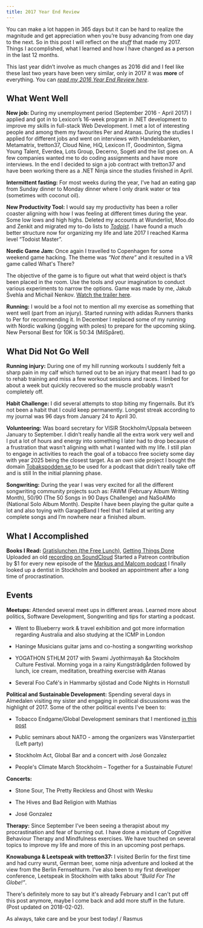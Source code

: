 ```yaml
---
title: 2017 Year End Review
---
```


You can make a lot happen in 365 days but it can be hard to realize the magnitude and get appreciation when you’re busy advancing from one day to the next. So in this post I will reflect on the _stuff_ that made my 2017. Things I accomplished, what I learned and how I have changed as a person in the last 12 months.

This last year didn’t involve as much changes as 2016 did and I feel like these last two years have been very similar, only in 2017 it was **more** of everything. You can _[read my 2016 Year End Review here](http://blog.rasmusnordling.se/review/2016/)_.

<!-- more -->





## What Went Well



**New job:** During my unemployment period (September 2016 - April 2017) I applied and got in to Lexicon’s 16-week program in .NET development to improve my skills in full-stack Web Development. I met a lot of interesting people and among them my favourites Per and Atanas. During the studies I applied for different jobs and went on interviews with Handelsbanken, Metamatrix, tretton37, Cloud Nine, HiQ, Lexicon IT, Goodminton, Sigma Young Talent, Everdea, Lots Group, Decerno, Sogeti and the list goes on. A few companies wanted me to do coding assignments and have more interviews. In the end I decided to sign a job contract with tretton37 and have been working there as a .NET Ninja since the studies finished in April.

**Intermittent fasting:** For most weeks during the year, I’ve had an eating gap from Sunday dinner to Monday dinner where I only drank water or tea (sometimes with coconut oil).

**New Productivity Tool:** I would say my productivity has been a roller coaster aligning with how I was feeling at different times during the year. Some low lows and high highs. Deleted my accounts at Wunderlist, Moo.do and Zenkit and migrated my to-do lists to _[Todoist](https://todoist.com)_. I have found a much better structure now for organizing my life and late 2017 I reached Karma level “Todoist Master”.

**Nordic Game Jam:** Once again I travelled to Copenhagen for some weekend game hacking. The theme was _“Not there”_ and it resulted in a VR game called What's There?

The objective of the game is to figure out what that weird object is that’s been placed in the room. Use the tools and your imagination to conduct various experiments to narrow the options. Game was made by me, Jakub Švehla and Michail Nenkov. [Watch the trailer here](https://www.dropbox.com/s/753znkglo6z6z05/ngj2017.mov?dl=0).

**Running:** I would be a fool not to mention all my exercise as something that went well (part from an injury). Started running with adidas Runners thanks to Per for recommending it. In December I replaced some of my running with Nordic walking (jogging with poles) to prepare for the upcoming skiing. New Personal Best for 10K is 50:34 (MilSpåret).



## What Did Not Go Well



**Running injury:** During one of my hill running workouts I suddenly felt a sharp pain in my calf which turned out to be an injury that meant I had to go to rehab training and miss a few workout sessions and races. I limbed for about a week but quickly recovered so the muscle probably wasn’t completely off.

**Habit Challenge:** I did several attempts to stop biting my fingernails. But it’s not been a habit that I could keep permanently. Longest streak according to my journal was 96 days from January 24 to April 30.

**Volunteering:** Was board secretary for VISIR Stockholm/Uppsala between January to September. I didn’t really handle all the extra work very well and I put a lot of hours and energy into something I later had to drop because of a frustration that wasn’t aligning with what I wanted with my life. I still plan to engage in activities to reach the goal of a tobacco free society some day with year 2025 being the closest target. As an own side project I bought the domain [Tobakspodden.se ](http://tobakspodden.se/)to be used for a podcast that didn’t really take off and is still In the initial planning phase.

**Songwriting:** During the year I was very excited for all the different songwriting community projects such as: FAWM (February Album Writing Month), 50/90 (The 50 Songs in 90 Days Challenge) and NaSoAlMo (National Solo Album Month). Despite I have been playing the guitar quite a lot and also toying with GarageBand I feel that I failed at writing any complete songs and I’m nowhere near a finished album.



## What I Accomplished



**Books I Read:** [Gratislunchen (the Free Lunch)](https://www.goodreads.com/book/show/30127258-gratislunchen), [Getting Things Done](https://www.goodreads.com/book/show/22521573-getting-things-done) Uploaded an old [recording on SoundCloud](https://soundcloud.com/happystinson/debuten) Started a Patreon contribution by $1 for every new episode of the [Markus and Malcom podcast](https://www.patreon.com/user?u=2479719) I finally looked up a dentist in Stockholm and booked an appointment after a long time of procrastination.



## Events



**Meetups:** Attended several meet ups in different areas. Learned more about politics, Software Development, Songwriting and tips for starting a podcast.




    
  * Went to Blueberry work & travel exhibition and got more information regarding Australia and also studying at the ICMP in London

    
  * Haninge Musicians guitar jams and co-hosting a songwriting workshop

    
  * YOGATHON STHLM 2017 with Swami Jyothirmayah &a Stockholm Culture Festival. Morning yoga in a rainy Kungsträdgården followed by lunch, ice cream, meditation, breathing exercise with Atanas

    
  * Several Foo Café's in Hammarby sjöstad and Code Nights in Hornstull



**Political and Sustainable Development:** Spending several days in Almedalen visiting my sister and engaging in political discussions was the highlight of 2017. Some of the other political events I've been to:




    
  * Tobacco Endgame/Global Development seminars that I mentioned [in this post](http://blog.rasmusnordling.se/review/weekly-news-20170519/)

    
  * Public seminars about NATO - among the organizers was Vänsterpartiet (Left party)

    
  * Stockholm Act, Global Bar and a concert with José Gonzalez

    
  * People's Climate March Stockholm – Together for a Sustainable Future!



**Concerts:**




    
  * Stone Sour, The Pretty Reckless and Ghost with Wesku

    
  * The Hives and Bad Religion with Mathias

    
  * José Gonzalez



**Therapy:** Since September I’ve been seeing a therapist about my procrastination and fear of burning out. I have done a mixture of Cognitive Behaviour Therapy and Mindfulness exercises. We have touched on several topics to improve my life and more of this in an upcoming post perhaps.

**Knowabunga & Leetspeak with tretton37:** I visited Berlin for the first time and had curry wurst, German beer, some ninja adventure and looked at the view from the Berlin Fernsehturm. I’ve also been to my first developer conference, Leetspeak in Stockholm with talks about _“Build For The Globe!”_.

There's definitely more to say but it's already February and I can't put off this post anymore, maybe I come back and add more stuff in the future. (Post updated on 2018-02-02).

As always, take care and be your best today! / Rasmus
